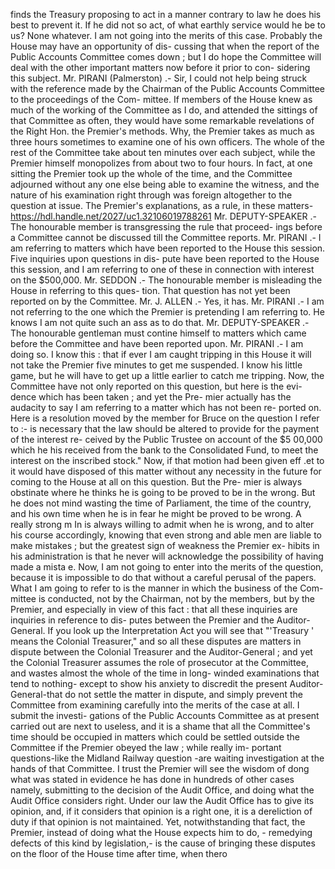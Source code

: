 finds the Treasury proposing to act in a manner contrary to law he does his best to prevent it. If he did not so act, of what earthly service would he be to us? None whatever. I am not going into the merits of this case. Probably the House may have an opportunity of dis- cussing that when the report of the Public Accounts Committee comes down ; but I do hope the Committee will deal with the other important matters now before it prior to con- sidering this subject. Mr. PIRANI (Palmerston) .- Sir, I could not help being struck with the reference made by the Chairman of the Public Accounts Committee to the proceedings of the Com- mittee. If members of the House knew as much of the working of the Committee as I do, and attended the sittings of that Committee as often, they would have some remarkable revelations of the Right Hon. the Premier's methods. Why, the Premier takes as much as three hours sometimes to examine one of his own officers. The whole of the rest of the Committee take about ten minutes over each subject, while the Premier himself monopolizes from about two to four hours. In fact, at one sitting the Premier took up the whole of the time, and the Committee adjourned without any one else being able to examine the witness, and the nature of his examination right through was foreign altogether to the question at issue. The Premier's explanations, as a rule, in these matters- https://hdl.handle.net/2027/uc1.32106019788261 Mr. DEPUTY-SPEAKER .- The honourable member is transgressing the rule that proceed- ings before a Committee cannot be discussed till the Committee reports. Mr. PIRANI .- I am referring to matters which have been reported to the House this session. Five inquiries upon questions in dis- pute have been reported to the House this session, and I am referring to one of these in connection with interest on the $500,000. Mr. SEDDON .- The honourable member is misleading the House in referring to this ques- tion. That question has not yet been reported on by the Committee. Mr. J. ALLEN .- Yes, it has. Mr. PIRANI .- I am not referring to the one which the Premier is pretending I am referring to. He knows I am not quite such an ass as to do that. Mr. DEPUTY-SPEAKER .- The honourable gentleman must contine himself to matters which came before the Committee and have been reported upon. Mr. PIRANI .- I am doing so. I know this : that if ever I am caught tripping in this House it will not take the Premier five minutes to get me suspended. I know his little game, but he will have to get up a little earlier to catch me tripping. Now, the Committee have not only reported on this question, but here is the evi- dence which has been taken ; and yet the Pre- mier actually has the audacity to say I am referring to a matter which has not been re- ported on. Here is a resolution moved by the member for Bruce on the question I refer to :- is necessary that the law should be altered to provide for the payment of the interest re- ceived by the Public Trustee on account of the $5 00,000 which he his received from the bank to the Consolidated Fund, to meet the interest on the inscribed stock." Now, if that motion had been given eff .et to it would have disposed of this matter without any necessity in the future for coming to the House at all on this question. But the Pre- mier is always obstinate where he thinks he is going to be proved to be in the wrong. But he does not mind wasting the time of Parliament, the time of the country, and his own time when he is in fear he might be proved to be wrong. A really strong m In is always willing to admit when he is wrong, and to alter his course accordingly, knowing that even strong and able men are liable to make mistakes ; but the greatest sign of weakness the Premier ex- hibits in his administration is that he never will acknowledge the possibility of having made a mista e. Now, I am not going to enter into the merits of the question, because it is impossible to do that without a careful perusal of the papers. What I am going to refer to is the manner in which the business of the Com- mittee is conducted, not by the Chairman, not by the members, but by the Premier, and especially in view of this fact : that all these inquiries are inquiries in reference to dis- putes between the Premier and the Auditor- General. If you look up the Interpretation Act you will see that "'Treasury ' means the Colonial Treasurer," and so all these disputes are matters in dispute between the Colonial Treasurer and the Auditor-General ; and yet the Colonial Treasurer assumes the role of prosecutor at the Committee, and wastes almost the whole of the time in long- winded examinations that tend to nothing- except to show his anxiety to discredit the present Auditor-General-that do not settle the matter in dispute, and simply prevent the Committee from examining carefully into the merits of the case at all. I submit the investi- gations of the Public Accounts Committee as at present carried out are next to useless, and it is a shame that all the Committee's time should be occupied in matters which could be settled outside the Committee if the Premier obeyed the law ; while really im- portant questions-like the Midland Railway question -are waiting investigation at the hands of that Committee. I trust the Premier will see the wisdom of dong what was stated in evidence he has done in hundreds of other cases namely, submitting to the decision of the Audit Office, and doing what the Audit Office considers right. Under our law the Audit Office has to give its opinion, and, if it considers that opinion is a right one, it is a dereliction of duty if that opinion is not maintained. Yet, notwithstanding that fact, the Premier, instead of doing what the House expects him to do, - remedying defects of this kind by legislation,- is the cause of bringing these disputes on the floor of the House time after time, when thero 